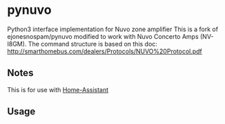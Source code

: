 # pynuvo
Python3 interface implementation for Nuvo zone amplifier
 This is a fork of ejonesnospam/pynuvo modified to work with Nuvo Concerto Amps (NV-I8GM). The command structure is based on this doc: http://smarthomebus.com/dealers/Protocols/NUVO%20Protocol.pdf

## Notes
This is for use with [Home-Assistant](http://home-assistant.io)

## Usage
```python

```

